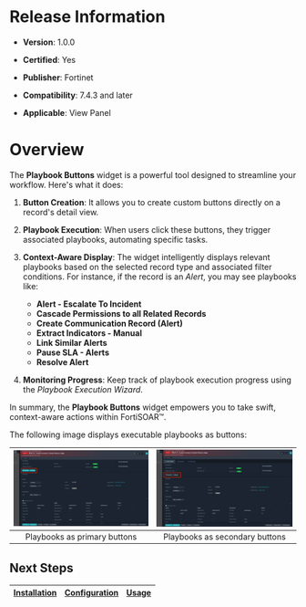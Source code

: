 # Release Information

- **Version**: 1.0.0

- **Certified**: Yes

- **Publisher**: Fortinet  

- **Compatibility**: 7.4.3 and later

- **Applicable**: View Panel

# Overview

The **Playbook Buttons** widget is a powerful tool designed to streamline your workflow. Here's what it does:

1. **Button Creation**: It allows you to create custom buttons directly on a record's detail view.
2. **Playbook Execution**: When users click these buttons, they trigger associated playbooks, automating specific tasks.
3. **Context-Aware Display**: The widget intelligently displays relevant playbooks based on the selected record type and associated filter conditions. For instance, if the record is an *Alert*, you may see playbooks like:

    - **Alert - Escalate To Incident**
    - **Cascade Permissions to all Related Records**
    - **Create Communication Record (Alert)**
    - **Extract Indicators - Manual**
    - **Link Similar Alerts**
    - **Pause SLA - Alerts**
    - **Resolve Alert**

4. **Monitoring Progress**: Keep track of playbook execution progress using the *Playbook Execution Wizard*.

In summary, the **Playbook Buttons** widget empowers you to take swift, context-aware actions within FortiSOAR&trade;.

The following image displays executable playbooks as buttons:

|![Widget to display playbook execution](./docs/res/playbook-action-btn-primary.png)|![Widget to display playbook execution](./docs/res/playbook-action-btn-secondary.png)|
|:--:|:--:|
|Playbooks as primary buttons|Playbooks as secondary buttons|

## Next Steps

| [Installation](./docs/setup.md#installation) | [Configuration](./docs/setup.md#configuration) | [Usage](./docs/usage.md) |
|----------------------------------------------|------------------------------------------------|--------------------------|
